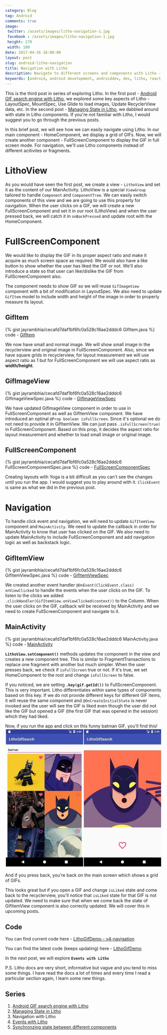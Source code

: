 ```yaml
---
category: Blog
tag: Android
comments: true
image:
 twitter: /assets/images/litho-navigation-1.jpg
 facebook : /assets/images/litho-navigation-1.jpg
 height: 270
 width: 180
date: 2017-04-26 16:00:00
layout: post
slug: android-litho-navigation
title: Navigation with Litho
description: Navigate to different screens and components with Litho - Android
keywords: [android, android development, androiddev, dev, litho, react, ui, gif, gifs, search, engine, facebook, open source, recyclerview with Litho, props in Litho, state in Litho, navigation with Litho]
---
```


This is the third post in series of exploring Litho. In the first post - [Android GIF search engine with Litho](/blog/android-litho-gifs), we explored some key aspects of Litho - LayoutSpec, MountSpec, Use Glide to load images, Update RecyclerView data, etc. In the second post - [Managing State in Litho](/blog/android-litho-state), we dabbled around with state in Litho components. If you're not familiar with Litho, I would suggest you to go through the previous posts.

In this brief post, we will see how we can easily navigate using Litho. In our main component - HomeComponent, we display a grid of GIFs. Now, we will create another component - FullScreenComponent to display the GIF in full screen mode. For navigation, we'll use Litho components instead of different acitivites or fragments.

# LithoView
As you would have seen the first post, we create a view - `LithoView` and set it as the content of our MainActivity. LithoView is a special `ViewGroup` tailored to handle `Component` and `ComponentTree`. We can easily switch components of this view and we are going to use this property for navigation. When the user clicks on a GIF, we will create a new FullScreenComponent and set it in our root (LithoView) and when the user pressed back, we will catch it in `onBackPressed` and update root with the HomeComponent.

# FullScreenComponent
We would like to display the GIF in its proper aspect ratio and make it acquire as much screen space as required. We would also have a like button to show whether the user has liked the GIF or not. We'll also introduce a state so that user can like/dislike the GIF from FullScreenComponent also.

The component needs to show GIF so we will reuse `GifImageView` component with a bit of modification in LayoutSpec. We also need to update `GifItem` model to include width and height of the image in order to properly measure its layout.

## GifItem
{% gist jayrambhia/cecafd7daf1bf6fc0a528c16ae2dddc6 GifItem.java %}
code - [GifItem](https://github.com/jayrambhia/LithoGifSearch/blob/v4-navigation/app/src/main/java/com/fenchtose/lithogifsearch/models/GifItem.java)

We now have small and normal image. We will show small image in the recyclerview and original image in FullScreenComponent. Also, since we have square grids in recyclerview, for layout measurement we will use aspect ratio as 1 but for FullScreenComponent we will use aspect ratio as **width/height**.

## GifImageView
{% gist jayrambhia/cecafd7daf1bf6fc0a528c16ae2dddc6 GifImageViewSpec.java %}
code - [GifImageViewSpec](https://github.com/jayrambhia/LithoGifSearch/blob/v4-navigation/app/src/main/java/com/fenchtose/lithogifsearch/components/GifImageViewSpec.java)

We have updated GifImageView component in order to use in FullScreenComponent as well as GifItemView component. We have introduced an optinal `@Prop boolean isFullScreen`. Since it's optional we do not need to provide it in GifItemView. We can just pass `.isFullScreen(true)` in FullScreenComponent. Based on this prop, it decides the aspect ratio for layout measurement and whether to load small image or original image.

## FullScreenComponent
{% gist jayrambhia/cecafd7daf1bf6fc0a528c16ae2dddc6 FullScreenComponentSpec.java %}
code - [FullScreenComponentSpec](https://github.com/jayrambhia/LithoGifSearch/blob/v4-navigation/app/src/main/java/com/fenchtose/lithogifsearch/components/FullScreenComponentSpec.java)

Creating layouts with Yoga is a bit difficult as you can't see the changes until you run the app. I would suggest you to play around with it. `ClickEvent` is same as what we did in the previous post.

# Navigation
To handle click event and navigation, we will need to update `GifItemView` component and `MainActivity`. We need to update the callback in order for MainActivity to know that user has clicked on the GIF. We also need to update MainActivity to include FullScreenComponent and add navigation logic as well as backstack logic.

## GifItemView
{% gist jayrambhia/cecafd7daf1bf6fc0a528c16ae2dddc6 GifItemViewSpec.java %}
code - [GifItemViewSpec](https://github.com/jayrambhia/LithoGifSearch/blob/v4-navigation/app/src/main/java/com/fenchtose/lithogifsearch/components/GifImageViewSpec.java)

We created another event handler `@OnEvent(ClickEvent.class) onViewClicked` to handle the events when the user clicks on the GIF. To listen to the clicks we added `.clickHandler(GifItemView.onViewClicked(context))` to the Column. When the user clicks on the GIF, callback will be received by MainActivity and we need to create FullScreenComponent and navigate to it.

## MainActivity
{% gist jayrambhia/cecafd7daf1bf6fc0a528c16ae2dddc6 MainActivity.java %}
code - [MainActivity](https://github.com/jayrambhia/LithoGifSearch/blob/v4-navigation/app/src/main/java/com/fenchtose/lithogifsearch/MainActivity.java)

**`LithoView.setComponent()`** methods updates the component in the view and creates a new component tree. This is similar to FragmentTransactions to replace one fragment with another but much simpler. When the user presses back, we check if `isFullScreen` true or not. If it's true, we set HomeComponent to the root and change `isFullScreen` to false.

If you noticed, we are setting **`.key(gif.getId())`** to FullScreenComponent. This is very important. Litho differentiates within same types of components based on this key. If we do not provide different keys for different GIF items, it will reuse the same component and `@OnCreateInitialState` is never invoked and the user will see the GIF is liked even though the user did not like the GIF but opened a GIF (the first GIF that was opened in the session) which they had liked.

Now, if you run the app and click on this funny batman GIF, you'll find this!
![Litho Navigation](/assets/images/litho-navigation-1.jpg)

And if you press back, you're back on the main screen which shows a grid of GIFs.

This looks great but if you open a GIF and change `isLiked` state and come back to the recyclerview, you'll notice that `isLiked` state for that GIF is not updated. We need to make sure that when we come back the state of GifItemView component is also correctly updated. We will cover this in upcoming posts.

## Code

You can find current code here - [LithoGifDemo - v4-navigation](https://github.com/jayrambhia/LithoGifSearch/tree/v4-navigation)

You can find the latest code (keeps updating) here - [LithoGifDemo](https://github.com/jayrambhia/LithoGifSearch)

In the next post, we will explore **`Events with Litho`**

P.S. Litho docs are very short, informative but vague and you tend to miss some things. I have read the docs a lot of times and every time I read a particular section again, I learn some new things.

## Series

 1. [Android GIF search engine with Litho](/blog/android-litho-gifs)
 2. [Managing State in Litho](/blog/android-litho-state)
 3. Navigation with Litho
 4. [Events with Litho](/blog/android-litho-events)
 5. [Synchronzing state between different components](/blog/android-litho-sync) 